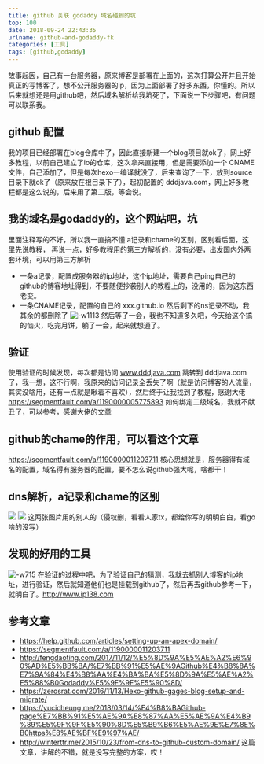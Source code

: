 ```yaml
---
title: github 关联 godaddy 域名碰到的坑
top: 100
date: 2018-09-24 22:43:35
urlname: github-and-godaddy-fk
categories: [工具]
tags: [github,godaddy]
---
```

故事起因，自己有一台服务器，原来博客是部署在上面的，这次打算公开并且开始真正的写博客了，想不公开服务器的ip，因为上面部署了好多东西，你懂的。所以后来就想还是用github吧，然后域名解析给我坑死了，下面说一下步骤吧，有问题可以联系我。
<!--more-->
## github 配置
我的项目已经部署在blog仓库中了，因此直接新建一个blog项目就ok了，网上好多教程，以前自己建立了io的仓库，这次拿来直接用，但是需要添加一个 CNAME 文件，自己添加了，但是每次hexo一编译就没了，后来查询了一下，放到source目录下就ok了（原来放在根目录下了），起初配置的 dddjava.com，网上好多教程都是这么说的，后来用了第二版，等会说。
## 我的域名是godaddy的，这个网站吧，坑
里面注释写的不好，所以我一直搞不懂 a记录和chame的区别，区别看后面，这里先说教程，
再说一点，好多教程用的第三方解析的，没有必要，出发国内外两套环境，可以用第三方解析
* 一条a记录，配置成服务器的ip地址，这个ip地址，需要自己ping自己的github的博客地址得到，不要随便抄袭别人的教程上的，没用的，因为这东西老变。
* 一条CNAME记录，配置的自己的	xxx.github.io
然后剩下的ns记录不动，我其余的都删除了
![-w1113](https://i.loli.net/2019/06/10/5cfe14ce0348b49105.jpg)
然后等了一会，我也不知道多久吧，今天给这个搞的恼火，吃完月饼，躺了一会，起来就想通了。

## 验证
使用验证的时候发现，每次都是访问 www.dddjava.com 跳转到 dddjava.com 了，我一想，这不行啊，我原来的访问记录全丢失了啊（就是访问博客的人流量，其实没啥用，还有一点就是瞅着不喜欢），然后终于让我找到了教程，感谢大佬
https://segmentfault.com/a/1190000005775893
如何绑定二级域名，我就不献丑了，可以参考，感谢大佬的文章


## github的chame的作用，可以看这个文章
https://segmentfault.com/a/1190000011203711
核心思想就是，服务器得有域名的配置，域名得有服务器的配置，要不怎么说github强大呢，啥都干！
## dns解析，a记录和chame的区别
![](https://i.loli.net/2019/06/10/5cfe14ce5275955922.jpg)
![](https://i.loli.net/2019/06/10/5cfe14ceac42d47888.jpg)
这两张图片用的别人的（侵权删，看看人家tx，都给你写的明明白白，看go啥的没写）

## 发现的好用的工具
![-w715](https://i.loli.net/2019/06/10/5cfe14cf06cf467371.jpg)
在验证的过程中吧，为了验证自己的猜测，我就去抓别人博客的ip地址，进行验证，然后就知道他们也是挂载到github了，然后再去github参考一下，就明白了。http://www.ip138.com



## 参考文章
* https://help.github.com/articles/setting-up-an-apex-domain/
* https://segmentfault.com/a/1190000011203711
* http://fengdaoting.com/2017/11/12/%E5%8D%9A%E5%AE%A2%E6%90%AD%E5%BB%BA/%E7%BB%91%E5%AE%9AGithub%E4%B8%8A%E7%9A%84%E4%B8%AA%E4%BA%BA%E5%8D%9A%E5%AE%A2%E5%88%B0Godaddy%E5%9F%9F%E5%90%8D/
* https://zerosrat.com/2016/11/13/Hexo-github-gages-blog-setup-and-migrate/
* https://yucicheung.me/2018/03/14/%E4%B8%BAGithub-page%E7%BB%91%E5%AE%9A%E8%87%AA%E5%AE%9A%E4%B9%89%E5%9F%9F%E5%90%8D%E5%B9%B6%E5%AE%9E%E7%8E%B0https%E8%AE%BF%E9%97%AE/
* http://winterttr.me/2015/10/23/from-dns-to-github-custom-domain/
这篇文章，讲解的不错，就是没写完整的方案，哎！
